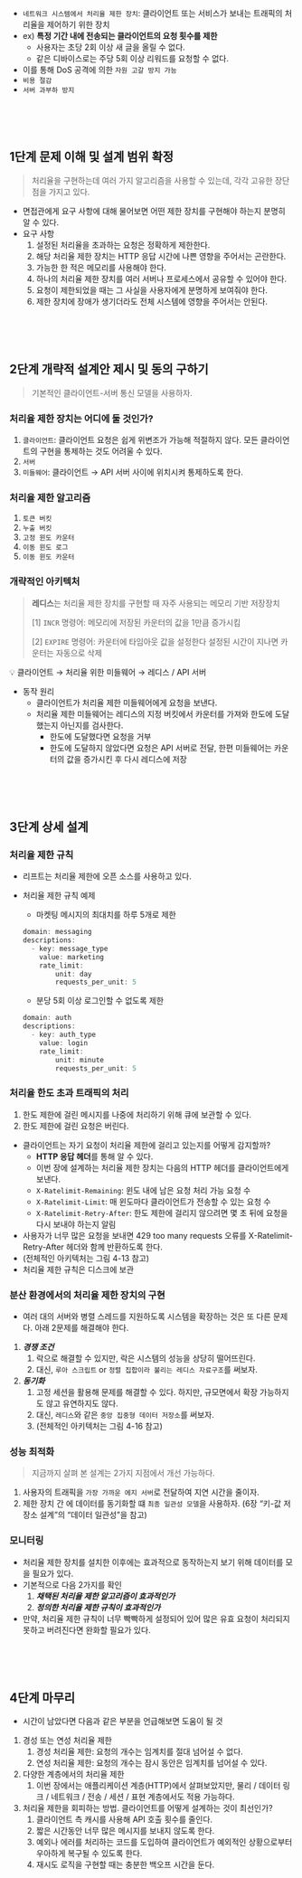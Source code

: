 - `네트워크 시스템에서 처리율 제한 장치`: 클라이언트 또는 서비스가 보내는 트래픽의 처리율을 제어하기 위한 장치
- ex) **특정 기간 내에 전송되는 클라이언트의 요청 횟수를 제한**
    - 사용자는 초당 2회 이상 새 글을 올릴 수 없다.
    - 같은 디바이스로는 주당 5회 이상 리워드를 요청할 수 없다.
- 이를 통해 DoS 공격에 의한 `자원 고갈 방지 가능`
- `비용 절감`
- `서버 과부하 방지`

<br>
<br>
<br>

## 1단계 문제 이해 및 설계 범위 확정

> 처리율을 구현하는데 여러 가지 알고리즘을 사용할 수 있는데, 각각 고유한 장단점을 가지고 있다.
> 
- 면접관에게 요구 사항에 대해 물어보면 어떤 제한 장치를 구현해야 하는지 분명히 알 수 있다.
- 요구 사항
    1. 설정된 처리율을 초과하는 요청은 정확하게 제한한다.
    2. 해당 처리율 제한 장치는 HTTP 응답 시간에 나쁜 영향을 주어서는 곤란한다.
    3. 가능한 한 적은 메모리를 사용해야 한다.
    4. 하나의 처리율 제한 장치를 여러 서버나 프로세스에서 공유할 수 있어야 한다.
    5. 요청이 제한되었을 때는 그 사실을 사용자에게 분명하게 보여줘야 한다.
    6. 제한 장치에 장애가 생기더라도 전체 시스템에 영향을 주어서는 안된다.

<br>
<br>
<br>

## 2단계 개략적 설계안 제시 및 동의 구하기

> 기본적인 클라이언트-서버 통신 모델을 사용하자.
> 

### 처리율 제한 장치는 어디에 둘 것인가?

1. `클라이언트`: 클라이언트 요청은 쉽게 위변조가 가능해 적절하지 않다. 모든 클라이언트의 구현을 통제하는 것도 어려울 수 있다.
2. `서버`
3. `미들웨어`: 클라이언트 → API 서버 사이에 위치시켜 통제하도록 한다.

### 처리율 제한 알고리즘

1. `토큰 버킷`
2. `누출 버킷`
3. `고정 윈도 카운터`
4. `이동 윈도 로그`
5. `이동 윈도 카운터`

### 개략적인 아키텍처

> **레디스**는 처리율 제한 장치를 구현할 때 자주 사용되는 메모리 기반 저장장치
> 
> 
> [1] `INCR` 명령어: 메모리에 저장된 카운터의 값을 1만큼 증가시킴
> 
> [2] `EXPIRE` 명령어: 카운터에 타임아웃 값을 설정한다 설정된 시간이 지나면 카운터는 자동으로 삭제
> 

💡 클라이언트 → 처리율 위한 미들웨어 → 레디스 / API 서버

- 동작 원리
    - 클라이언트가 처리율 제한 미들웨어에게 요청을 보낸다.
    - 처리율 제한 미들웨어는 레디스의 지정 버킷에서 카운터를 가져와 한도에 도달했는지 아닌지를 검사한다.
        - 한도에 도달했다면 요청을 거부
        - 한도에 도달하지 않았다면 요청은 API 서버로 전달, 한편 미들웨어는 카운터의 값을 증가시킨 후 다시 레디스에 저장

<br>
<br>
<br>

## 3단계 상세 설계

### 처리율 제한 규칙

- 리프트는 처리율 제한에 오픈 소스를 사용하고 있다.
- 처리율 제한 규칙 예제
    - 마켓팅 메시지의 최대치를 하루 5개로 제한
    
    ```java
    domain: messaging
    descriptions: 
      - key: message_type
        value: marketing
        rate_limit:
            unit: day
            requests_per_unit: 5
    ```
    
    - 분당 5회 이상 로그인할 수 없도록 제한
    
    ```java
    domain: auth
    descriptions: 
      - key: auth_type
        value: login
        rate_limit:
            unit: minute
            requests_per_unit: 5
    ```
    

### 처리율 한도 초과 트래픽의 처리

1. 한도 제한에 걸린 메시지를 나중에 처리하기 위해 큐에 보관할 수 있다.
2. 한도 제한에 걸린 요청은 버린다.
- 클라이언트는 자기 요청이 처리율 제한에 걸리고 있는지를 어떻게 감지할까?
    - **HTTP 응답 헤더**를 통해 알 수 있다.
    - 이번 장에 설계하는 처리율 제한 장치는 다음의 HTTP 헤더를 클라이언트에게 보낸다.
    - `X-Ratelimit-Remaining`: 윈도 내에 남은 요청 처리 가능 요청 수
    - `X-Ratelimit-Limit`: 매 윈도마다 클라이언트가 전송할 수 있는 요청 수
    - `X-Ratelimit-Retry-After`: 한도 제한에 걸리지 않으려면 몇 초 뒤에 요청을 다시 보내야 하는지 알림
- 사용자가 너무 많은 요청을 보내면 429 too many requests 오류를 X-Ratelimit-Retry-After 헤더와 함께 반환하도록 한다.
- (전체적인 아키텍처는 그림 4-13 참고)
- 처리율 제한 규칙은 디스크에 보관

### 분산 환경에서의 처리율 제한 장치의 구현

- 여러 대의 서버와 병렬 스레드를 지원하도록 시스템을 확장하는 것은 또 다른 문제다. 아래 2문제를 해결해야 한다.
1. ***경쟁 조건***
    1. 락으로 해결할 수 있지만, 락은 시스템의 성능을 상당히 떨어뜨린다.
    2. 대신, `루아 스크립트` or `정렬 집합이라 불리는 레디스 자료구조`를 써보자.
2. ***동기화***
    1. 고정 세션을 활용해 문제를 해결할 수 있다. 하지만, 규모면에서 확장 가능하지도 않고 유연하지도 않다.
    2. 대신, `레디스`와 같은 `중앙 집중형 데이터 저장소`를 써보자.
    3. (전체적인 아키텍처는 그림 4-16 참고)
    

### 성능 최적화

> 지금까지 살펴 본 설계는 2가지 지점에서 개선 가능하다.
> 
1. 사용자의 트래픽을 `가장 가까운 에지 서버`로 전달하여 지연 시간을 줄이자.
2. 제한 장치 간 에 데이터를 동기화할 떄 `최종 일관성 모델`을 사용하자. (6장 “키-값 저장소 설계”의 “데이터 일관성”을 참고)

### 모니터링

- 처리율 제한 장치를 설치한 이후에는 효과적으로 동작하는지 보기 위해 데이터를 모을 필요가 있다.
- 기본적으로 다음 2가지를 확인
    1. ***채택된 처리율 제한 알고리즘이 효과적인가***
    2. ***정의한 처리율 제한 규칙이 효과적인가***
- 만약, 처리율 제한 규칙이 너무 빡빡하게 설정되어 있어 많은 유효 요청이 처리되지 못하고 버려진다면 완화할 필요가 있다.

<br>
<br>
<br>

## 4단계 마무리

- 시간이 남았다면 다음과 같은 부분을 언급해보면 도움이 될 것
1. 경성 또는 연성 처리율 제한
    1. 경성 처리율 제한: 요청의 개수는 임계치를 절대 넘어설 수 없다.
    2. 연성 처리율 제한: 요청의 개수는 잠시 동안은 임계치를 넘어설 수 있다.
2. 다양한 계층에서의 처리율 제한
    1. 이번 장에서는 애플리케이션 계층(HTTP)에서 살펴보았지만, 물리 / 데이터 링크 / 네트워크 / 전송 / 세션 / 표현 계층에서도 적용 가능하다.
3. 처리율 제한을 회피하는 방법. 클라이언트를 어떻게 설계하는 것이 최선인가?
    1. 클라이언트 측 캐시를 사용해 API 호출 횟수를 줄인다.
    2. 짧은 시간동안 너무 많은 메시지를 보내지 않도록 한다.
    3. 예외나 에러를 처리하는 코드를 도입하여 클라이언트가 예외적인 상황으로부터 우아하게 복구될 수 있도록 한다.
    4. 재시도 로직을 구현할 때는 충분한 백오프 시간을 둔다.

